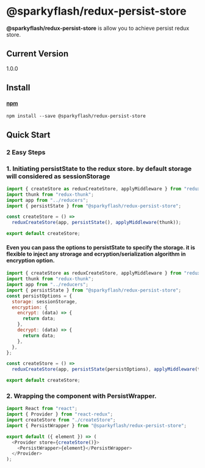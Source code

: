 # @sparkyflash/redux-persist-store

**@sparkyflash/redux-persist-store** is allow you to achieve persist redux store.

## Current Version

1.0.0

## Install

#### [npm](https://www.npmjs.com/package/@sparkyflash/redux-persist-store)

```
npm install --save @sparkyflash/redux-persist-store
```

## Quick Start

### 2 Easy Steps

### 1. Initiating persistState to the redux store. by default storage will considered as sessionStorage

```js
import { createStore as reduxCreateStore, applyMiddleware } from "redux";
import thunk from "redux-thunk";
import app from "../reducers";
import { persistState } from "@sparkyflash/redux-persist-store";

const createStore = () =>
  reduxCreateStore(app, persistState(), applyMiddleware(thunk));

export default createStore;
```

#### Even you can pass the options to persistState to specify the storage. it is flexible to inject any strorage and ecryption/serialization algorithm in encryption option.

```js
import { createStore as reduxCreateStore, applyMiddleware } from "redux";
import thunk from "redux-thunk";
import app from "../reducers";
import { persistState } from "@sparkyflash/redux-persist-store";
const persistOptions = {
  storage: sessionStorage,
  encryption: {
    encrypt: (data) => {
      return data;
    },
    decrypt: (data) => {
      return data;
    },
  },
};

const createStore = () =>
  reduxCreateStore(app, persistState(persistOptions), applyMiddleware(thunk));

export default createStore;
```

### 2. Wrapping the component with PersistWrapper.

```js
import React from "react";
import { Provider } from "react-redux";
import createStore from "./createStore";
import { PersistWrapper } from "@sparkyflash/redux-persist-store";

export default ({ element }) => (
  <Provider store={createStore()}>
    <PersistWrapper>{element}</PersistWrapper>
  </Provider>
);
```
